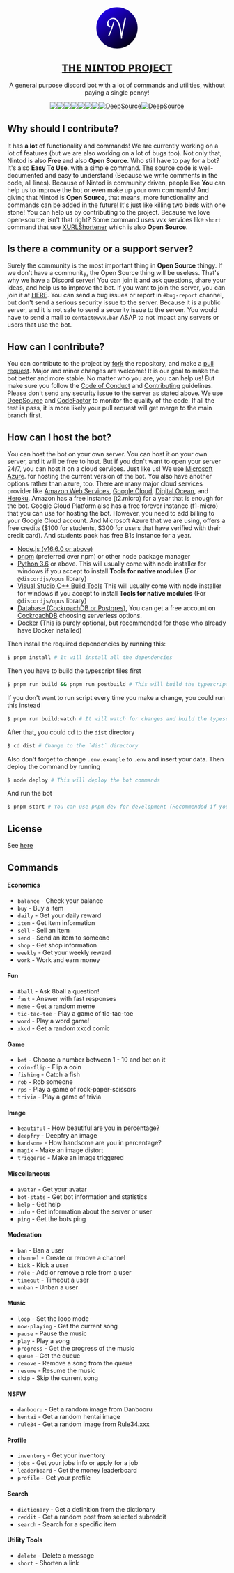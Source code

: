 <p align="center">
  <a href="https://nintod.vvx.bar/">
    <img src="/docs/nintod.png" height="96" width="96" style="border-radius: 9999px" />
    <h2 align="center">
      𝗧𝗛𝗘 𝗡𝗜𝗡𝗧𝗢𝗗 𝗣𝗥𝗢𝗝𝗘𝗖𝗧
    </h2>
  </a>
  <p align="center">
    A general purpose discord bot with a lot of commands and utilities, without paying a single penny!
  </p>
  <div style="display: flex; flex-wrap: wrap; justify-items: center; justify-content: center">
    <img src="https://wakatime.com/badge/user/5cb7cd14-ac7e-4fc0-9f81-6036760cb6a3/project/43c4defc-5916-4bc2-aca5-0683f99c9e2d.svg" />
    <a href="https://github.com/tinvv/Nintod/pulse"><img src="https://img.shields.io/github/commit-activity/m/badges/shields" /></a>
    <a href="https://www.codefactor.io/repository/github/thevvx/nintod"><img src="https://www.codefactor.io/repository/github/thevvx/nintod/badge" /></a>
    <img src="https://img.shields.io/node/v/discord.js?style=plastic" />
    <img src="https://img.shields.io/github/license/thevvx/nintod" />   
    <img src="https://img.shields.io/github/languages/top/thevvx/nintod" />
    <a href="https://tinvv.tech/discord/"><img src="https://img.shields.io/discord/828842616442454066" /></a>
    <a href="https://deepsource.io/gh/thevvx/Nintod/?ref=repository-badge}" target="_blank"><img alt="DeepSource" title="DeepSource" src="https://deepsource.io/gh/thevvx/Nintod.svg/?label=active+issues&show_trend=true&token=QMU7qTxWjqwrQ5m1G50_SD5C"/></a>
    <a href="https://deepsource.io/gh/thevvx/Nintod/?ref=repository-badge}" target="_blank"><img alt="DeepSource" title="DeepSource" src="https://deepsource.io/gh/thevvx/Nintod.svg/?label=resolved+issues&show_trend=true&token=QMU7qTxWjqwrQ5m1G50_SD5C"/></a>
  </div>
</p>

## Why should I contribute?

It has **a lot** of functionality and commands! We are currently working on a lot of features (but we are also working on a lot of bugs too).
Not only that, Nintod is also **Free** and also **Open Source**. Who still have to pay for a bot? It's also **Easy To Use**. with a simple command.
The source code is well-documented and easy to understand (Because we write comments in the code, all lines).
Because of Nintod is community driven, people like **You** can help us to improve the bot or even make up your own commands!
And giving that Nintod is **Open Source**, that means, more functionality and commands can be added in the future! 
It's just like killing two birds with one stone! You can help us by contributing to the project. Because we love open-source, isn't that right?
Some command uses vvx services like `short` command that use [XURLShortener](https://github.com/thevvx/xurlsh) which is also **Open Source**.

## Is there a community or a support server?

Surely the community is the most important thing in **Open Source** thingy. If we don't have a community, the Open Source thing will be useless.
That's why we have a Discord server! You can join it and ask questions, share your ideas, and help us to improve the bot.
If you want to join the server, you can join it at [HERE](https://x.vvx.bar/XVlBzg/). You can send a bug issues or report in 
`#bug-report` channel, but don't send a serious security issue to the server. Because it is a public server, and
it is not safe to send a security issue to the server. You would have to send a mail to `contact@vvx.bar` ASAP to not impact any servers or users that use the bot. 

## How can I contribute?

You can contribute to the project by [fork](https://github.com/thevvx/Nintod/fork) the repository, and make a [pull request](https://github.com/thevvx/Nintod/pulls).
Major and minor changes are welcome! It is our goal to make the bot better and more stable. No matter who you are, you can help us!
But make sure you follow the [Code of Conduct](/.github/CODE_OF_CONDUCT.md) and [Contributing](/.github/CONTRIBUTING.md) guidelines.
Please don't send any security issue to the server as stated above. We use [DeepSource](https://deepsource.io/) and [CodeFactor](https://codefactor.io/) to monitor the quality of the code.
If all the test is pass, it is more likely your pull request will get merge to the main branch first.

## How can I host the bot?

You can host the bot on your own server. You can host it on your own server, and it will be free to host. But
if you don't want to open your server 24/7, you can host it on a cloud services. Just like us! We use [Microsoft Azure](https://azure.microsoft.com/en-us/services/app-service/).
for hosting the current version of the bot. You also have another options rather than azure, too. There are many major
cloud services provider like [Amazon Web Services](https://aws.amazon.com/), [Google Cloud](https://cloud.google.com/), [Digital Ocean](https://www.digitalocean.com/),
and [Heroku](https://www.heroku.com/).
Amazon has a free instance (t2.micro) for a year that is enough for the bot.
Google Cloud Platform also has a free forever instance (f1-micro) that you can use for hosting the bot. However, you need
to add billing to your Google Cloud account.
And Microsoft Azure that we are using, offers a free credits ($100 for students, $300 for users that have verified with their credit card). And students pack
has free B1s instance for a year.

- [Node.js (v16.6.0 or above)](https://nodejs.org/en/)
- [pnpm](https://pnpm.io/) (preferred over npm) or other node package manager
- [Python 3.6](https://www.python.org/) or above. This will usually come with node installer for windows if you accept to install **Tools for native modules** (For `@discordjs/opus` library)
- [Visual Studio C++ Build Tools](https://www.visualstudio.com/en-us/products/visual-studio-code) This will usually come with node installer for windows if you accept to install **Tools for native modules** (For `@discordjs/opus` library)
- [Database (CockroachDB or Postgres)](https://www.cockroachlabs.com/), You can get a free account on [CockroachDB](https://www.cockroachlabs.com/) choosing serverless options.
- [Docker](https://www.docker.com/) (This is purely optional, but recommended for those who already have Docker installed)

Then install the required dependencies by running this:

```bash
$ pnpm install # It will install all the dependencies
```

Then you have to build the typescript files first

```bash
$ pnpm run build && pnpm run postbuild # This will build the typescript file and copy the files to the `dist` folder
```

If you don't want to run script every time you make a change, you could run this instead
```bash
$ pnpm run build:watch # It will watch for changes and build the typescript file
```

After that, you could cd to the `dist` directory

```bash
$ cd dist # Change to the `dist` directory
```

Also don't forget to change `.env.example` to `.env` and insert your data. Then deploy the command by running

```bash
$ node deploy # This will deploy the bot commands
```

And run the bot

```bash
$ pnpm start # You can use pnpm dev for development (Recommended if you also use build:watch too)
```

## License

See [here](/LICENSE)

## Commands
 
#### Economics
- `balance` - Check your balance
- `buy` - Buy a item
- `daily` - Get your daily reward
- `item` - Get item information
- `sell` - Sell an item
- `send` - Send an item to someone
- `shop` - Get shop information
- `weekly` - Get your weekly reward
- `work` - Work and earn money

#### Fun
- `8ball` - Ask 8ball a question!
- `fast` - Answer with fast responses
- `meme` - Get a random meme
- `tic-tac-toe` - Play a game of tic-tac-toe
- `word` - Play a word game!
- `xkcd` - Get a random xkcd comic

#### Game
- `bet` - Choose a number between 1 - 10 and bet on it
- `coin-flip` - Flip a coin
- `fishing` - Catch a fish
- `rob` - Rob someone
- `rps` - Play a game of rock-paper-scissors
- `trivia` - Play a game of trivia

#### Image
- `beautiful` - How beautiful are you in percentage?
- `deepfry` - Deepfry an image
- `handsome` - How handsome are you in percentage?
- `magik` - Make an image distort
- `triggered` - Make an image triggered

#### Miscellaneous
- `avatar` - Get your avatar
- `bot-stats` - Get bot information and statistics
- `help` - Get help
- `info` - Get information about the server or user
- `ping` - Get the bots ping

#### Moderation
- `ban` - Ban a user
- `channel` - Create or remove a channel
- `kick` - Kick a user
- `role` - Add or remove a role from a user
- `timeout` - Timeout a user
- `unban` - Unban a user

#### Music
- `loop` - Set the loop mode
- `now-playing` - Get the current song
- `pause` - Pause the music
- `play` - Play a song
- `progress` - Get the progress of the music
- `queue` - Get the queue
- `remove` - Remove a song from the queue
- `resume` - Resume the music
- `skip` - Skip the current song

#### NSFW
- `danbooru` - Get a random image from Danbooru
- `hentai` - Get a random hentai image
- `rule34` - Get a random image from Rule34.xxx

#### Profile
- `inventory` - Get your inventory
- `jobs` - Get your jobs info or apply for a job
- `leaderboard` - Get the money leaderboard
- `profile` - Get your profile

#### Search
- `dictionary` - Get a definition from the dictionary
- `reddit` - Get a random post from selected subreddit
- `search` - Search for a specific item

#### Utility Tools
- `delete` - Delete a message
- `short` - Shorten a link

